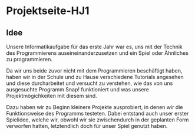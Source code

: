 # Projektseite-HJ1

## Idee

Unsere Informatikaufgabe für das erste Jahr war es, uns mit der Technik des Programmierens auseineinanderzusetzen und ein Spiel oder Ähnliches zu programmieren.

Da wir uns beide zuvor nicht mit dem Programmieren beschäftigt haben, haben wir in der Schule und zu Hause verschiedene Tutorials angesehen und diese durcharbeitet und versucht zu verstehen, wie das von uns ausgesuchte Programm Snap! funktioniert und was unsere Projektmögichkeiten mit diesem sind. 

Dazu haben wir zu Beginn kleinere Projekte ausprobiert, in denen wir die Funktionsweise des Programms testeten. Dabei entstand auch unser erster Spielidee, welche wir, obwohl wir sie zwischendurch in der geplanten Form verworfen hatten, letztendlich doch für unser Spiel genutzt haben. 

